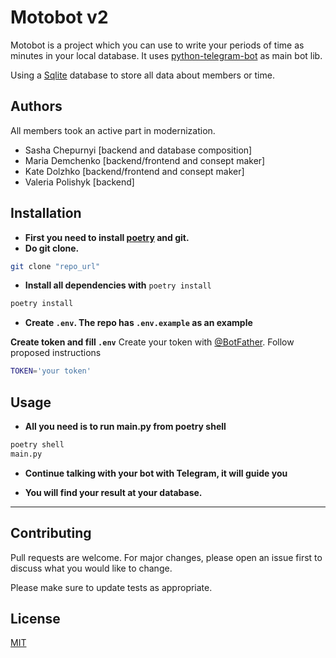 # Motobot v2

Motobot is a project which you can use to write your 
periods of time as minutes in your local database.
It uses [python-telegram-bot](https://docs.python-telegram-bot.org/en/v20.0a1/index.html) as main bot lib.

Using a [Sqlite](https://www.sqlite.org/index.html) database to store all data about members or time.

## Authors
All members took an active part in modernization.
- Sasha Chepurnyi [backend and database composition]
- Maria Demchenko [backend/frontend and consept maker]
- Kate Dolzhko [backend/frontend and consept maker]
- Valeria Polishyk [backend]

## Installation

- **First you need to install [poetry](https://python-poetry.org/) and git.**
- **Do git clone.**

```bash
git clone "repo_url"
```
- **Install all dependencies with**  ```poetry install```

```bash
poetry install
```

- **Create ```.env```. The repo has ```.env.example``` as an example**

**Create token and fill ```.env```**
Create your token with [@BotFather](https://telegram.me/BotFather).
Follow proposed instructions

```bash
TOKEN='your token'
```

## Usage

- **All you need is to run main.py from poetry shell**

```bash
poetry shell
main.py
```

- **Continue talking with your bot with Telegram, it will guide you**

- **You will find your result at your database.**

***

## Contributing

Pull requests are welcome. For major changes, please open an issue first to discuss what you would like to change.

Please make sure to update tests as appropriate.

## License

[MIT](https://choosealicense.com/licenses/mit/)
